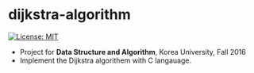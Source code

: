 # dijkstra-algorithm
[![License: MIT](https://img.shields.io.badge/License-MIT-yellow.svg)](https://opensource.org/licenses/MIT)
* Project for **Data Structure and Algorithm**, Korea University, Fall 2016
* Implement the Dijkstra algorithem with C langauage.
